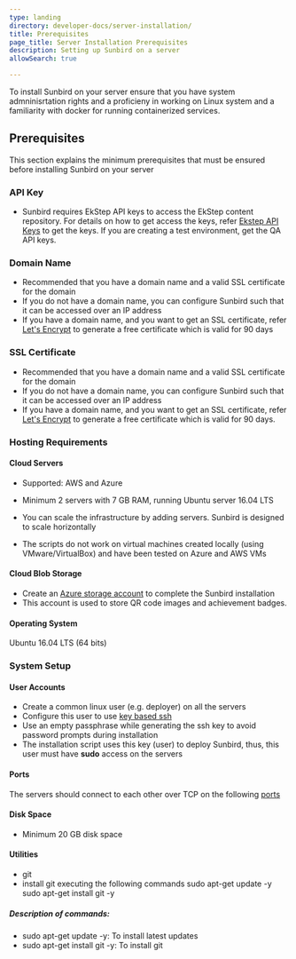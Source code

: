 ```yaml
---
type: landing
directory: developer-docs/server-installation/
title: Prerequisites
page_title: Server Installation Prerequisites
description: Setting up Sunbird on a server
allowSearch: true

---
```


To install Sunbird on your server ensure that you have system admninisrtation rights and a proficieny in working on Linux system and a familiarity with docker for running containerized services.

## Prerequisites
This section explains the minimum prerequisites that must be ensured before installing Sunbird on your server

### API Key

* Sunbird requires EkStep API keys to access the EkStep content repository. For details on how to get access the keys, refer <a href="http://www.sunbird.org/developer-docs/server_installation/ekstep_keys" target="_blank">Ekstep API Keys</a> to get the keys. If you are creating a test environment, get the QA API keys.

### Domain Name

* Recommended that you have a domain name and a valid SSL certificate for the domain
* If you do not have a domain name, you can configure Sunbird such that it can be accessed over an IP address
* If you have a domain name, and you want to get an SSL certificate, refer <a href="https://letsencrypt.org/" target="_blank">Let's Encrypt</a> to generate a free certificate which is valid for 90 days

### SSL Certificate

* Recommended that you have a domain name and a valid SSL certificate for the domain
* If you do not have a domain name, you can configure Sunbird such that it can be accessed over an IP address
* If you have a domain name, and you want to get an SSL certificate, refer <a href="https://letsencrypt.org/" target="_blank">Let's Encrypt</a> to generate a free certificate which is valid for 90 days.

### Hosting Requirements

#### Cloud Servers

* Supported: AWS and Azure

* Minimum 2 servers with 7 GB RAM, running Ubuntu server 16.04 LTS
* You can scale the infrastructure by adding servers. Sunbird is designed to scale horizontally
* The scripts do not work on virtual machines created locally (using VMware/VirtualBox) and have been tested on Azure and AWS VMs

#### Cloud Blob Storage
* Create an <a href="https://docs.microsoft.com/en-us/azure/storage/common/storage-create-storage-account" target="_blank">Azure storage account</a> to complete the Sunbird installation
* This account is used to store QR code images and achievement badges.

#### Operating System
Ubuntu 16.04 LTS (64 bits)

### System Setup

#### User Accounts
* Create a common linux user (e.g. deployer) on all the servers
* Configure this user to use <a href="https://www.digitalocean.com/community/tutorials/how-to-configure-ssh-key-based-authentication-on-a-linux-server" target="_blank">key based ssh</a>
* Use an empty passphrase while generating the ssh key to avoid password prompts during installation 
* The installation script uses this key (user) to deploy Sunbird, thus, this user must have **sudo** access on the servers

#### Ports
The servers should connect to each other over TCP on the following [ports](developer-docs/installation/server_installation/#mapping-ports) 

#### Disk Space
* Minimum 20 GB disk space

#### Utilities
* git
* install git executing the following commands
    sudo apt-get update -y 
    sudo apt-get install git -y 

##### Description of commands:
* sudo apt-get update -y: To install latest updates
* sudo apt-get install git -y: To install git